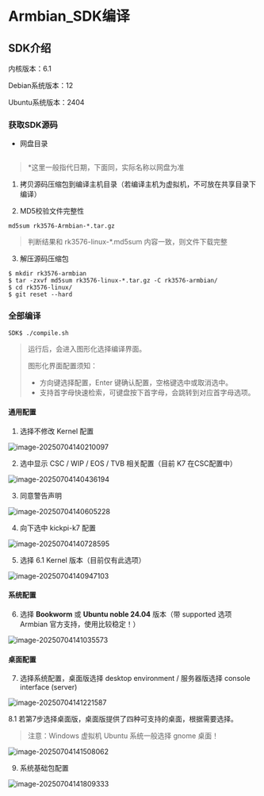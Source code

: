 # Armbian_SDK编译

## SDK介绍

内核版本：6.1

Debian系统版本：12

Ubuntu系统版本：2404



### 获取SDK源码

* 网盘目录

```

```

>  *这里一般指代日期，下面同，实际名称以网盘为准

1. 拷贝源码压缩包到编译主机目录（若编译主机为虚拟机，不可放在共享目录下编译）

2. MD5校验文件完整性

```
md5sum rk3576-Armbian-*.tar.gz
```

> 判断结果和 rk3576-linux-*.md5sum 内容一致，则文件下载完整

3. 解压源码压缩包

```
$ mkdir rk3576-armbian
$ tar -zxvf md5sum rk3576-linux-*.tar.gz -C rk3576-armbian/
$ cd rk3576-linux/
$ git reset --hard
```



### 全部编译

```
SDK$ ./compile.sh
```

> 运行后，会进入图形化选择编译界面。
>
> 图形化界面配置须知：
>
> * 方向键选择配置，Enter 键确认配置，空格键选中或取消选中。
> * 支持首字母快速检索，可键盘按下首字母，会跳转到对应首字母选项。

#### 通用配置

1. 选择不修改 Kernel 配置

![image-20250704140210097](C:\Users\16708\AppData\Roaming\Typora\typora-user-images\image-20250704140210097.png)

2. 选中显示 CSC / WIP / EOS / TVB 相关配置（目前 K7 在CSC配置中）

![image-20250704140436194](C:\Users\16708\AppData\Roaming\Typora\typora-user-images\image-20250704140436194.png)

3. 同意警告声明

![image-20250704140605228](C:\Users\16708\AppData\Roaming\Typora\typora-user-images\image-20250704140605228.png)

4. 向下选中 kickpi-k7 配置

![image-20250704140728595](C:\Users\16708\AppData\Roaming\Typora\typora-user-images\image-20250704140728595.png)

5. 选择 6.1 Kernel 版本（目前仅有此选项）

![image-20250704140947103](C:\Users\16708\AppData\Roaming\Typora\typora-user-images\image-20250704140947103.png)

#### 系统配置

6. 选择 **Bookworm** 或 **Ubuntu noble 24.04** 版本（带 supported 选项 Armbian 官方支持，使用比较稳定！）

![image-20250704141035573](C:\Users\16708\AppData\Roaming\Typora\typora-user-images\image-20250704141035573.png)

#### 桌面配置

7. 选择系统配置，桌面版选择 desktop environment / 服务器版选择 console interface (server)

![image-20250704141221587](C:\Users\16708\AppData\Roaming\Typora\typora-user-images\image-20250704141221587.png)

8.1 若第7步选择桌面版，桌面版提供了四种可支持的桌面，根据需要选择。

> 注意：Windows 虚拟机 Ubuntu 系统一般选择 gnome 桌面！

![image-20250704141508062](C:\Users\16708\AppData\Roaming\Typora\typora-user-images\image-20250704141508062.png)

9. 系统基础包配置

![image-20250704141809333](C:\Users\16708\AppData\Roaming\Typora\typora-user-images\image-20250704141809333.png)